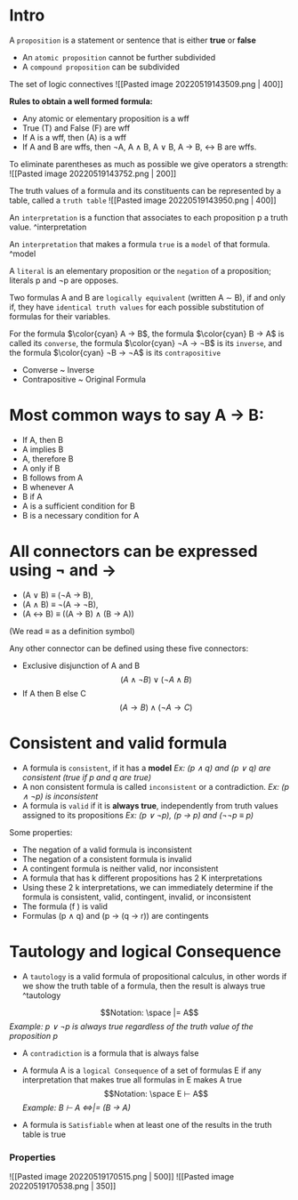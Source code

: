 # Intro
A `proposition` is a statement or sentence that is either **true** or **false**
- An `atomic proposition` cannot be further subdivided
- A `compound proposition` can be subdivided

The set of logic connectives
![[Pasted image 20220519143509.png | 400]]

**Rules to obtain a well formed formula:**
- Any atomic or elementary proposition is a wff
- True (T) and False (F) are wff
-  If A is a wff, then (A) is a wff
-  If A and B are wffs, then ¬A, A ∧ B, A ∨ B, A → B, ↔ B are wffs.

To eliminate parentheses as much as possible we give operators a strength:
![[Pasted image 20220519143752.png | 200]]

The truth values of a formula and its constituents can be represented by a table, called a `truth table`
![[Pasted image 20220519143950.png | 400]]

An `interpretation` is a function that associates to each proposition p a truth value. ^interpretation

An `interpretation` that makes a formula `true` is a `model` of that formula. ^model

A `literal` is an elementary proposition or the `negation` of a proposition; literals p and ¬p are opposes.

Two formulas A and B are `logically equivalent` (written A ∼ B), if and only if, they have `identical truth values` for each possible substitution of formulas for their variables.

For the formula $\color{cyan} A → B$, the formula $\color{cyan} B → A$ is called its `converse`, the formula $\color{cyan} ¬A → ¬B$ is its `inverse`, and the formula $\color{cyan} ¬B → ¬A$ is its `contrapositive`
- Converse ~ Inverse
- Contrapositive ~ Original Formula

# **Most common ways to say A -> B:**
- If A, then B
- A implies B
- A, therefore B
- A only if B
- B follows from A
- B whenever A
- B if A
- A is a sufficient condition for B
- B is a necessary condition for A

# **All connectors can be expressed using ¬ and →**
- (A ∨ B) ≡ (¬A → B),
- (A ∧ B) ≡ ¬(A → ¬B),
- (A ↔ B) ≡ ((A → B) ∧ (B → A))

(We read ≡ as a definition symbol)

Any other connector can be defined using these five connectors:
- Exclusive disjunction of A and B
$$(A ∧ ¬B) ∨ (¬A ∧ B)$$
- If A then B else C
$$(A → B) ∧ (¬A → C)$$

# **Consistent and valid formula**
- A formula is `consistent`, if it has a **model**
*Ex: (p ∧ q) and (p ∨ q) are consistent (true if p and q are true)*
- A non consistent formula is called `inconsistent` or a contradiction.
*Ex: (p ∧ ¬p) is inconsistent*
- A formula is `valid` if it is **always true**, independently from truth values assigned to its propositions
*Ex: (p ∨ ¬p), (p → p) and (¬¬p ≡ p)*

Some properties:
- The negation of a valid formula is inconsistent
- The negation of a consistent formula is invalid
- A contingent formula is neither valid, nor inconsistent
- A formula that has k different propositions has 2 K interpretations
- Using these 2 k interpretations, we can immediately determine if the formula is consistent, valid, contingent, invalid, or inconsistent
- The formula (f ) is valid
- Formulas (p ∧ q) and (p → (q → r)) are contingents

# Tautology and logical Consequence
- A `tautology` is a valid formula of propositional calculus, in other words if we show the truth table of a formula, then the result is always true ^tautology

$$Notation: \space |= A$$*Example: p ∨ ¬p is always true regardless of the truth value of the proposition p*

- A `contradiction` is a formula that is always false

- A formula A is a `logical Consequence` of a set of formulas E if any interpretation that makes true all formulas in E makes A true
$$Notation: \space E ⊢ A$$
*Example: B ⊢ A ⇔|= (B → A)*

- A formula is `Satisfiable` when at least one of the results in the truth table is true

### Properties
![[Pasted image 20220519170515.png | 500]]
![[Pasted image 20220519170538.png | 350]]
